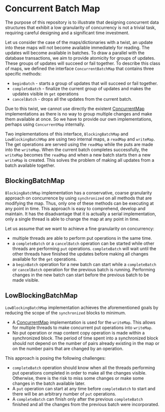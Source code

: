 # Concurrent Batch Map

The purpose of this repository is to illustrate that designing concurrent data structures
that exhibit a low granularity of concurrency is not a trivial task, requiring careful 
designing and a significant time investment.

Let us consider the case of the maps/dictionaries with a twist, an update into these
maps will not become available immediately for reading. The updates will become available
in batches. To draw a parallel with the database transactions, we aim to provide atomicity
for groups of updates. These groups of updates will succeed or fail together. 
To describe this class of maps, we defined the interface `ConcurrentBatchMap` that 
contains three specific methods:
- `beginBatch` - starts a group of updates that will succeed or fail together.
- `completeBatch` - finalize the current group of updates and makes the updates visible in 
`get` operations 
- `cancelBatch` - drops all the updates from the current batch.

Due to this twist, we cannot use directly the existent 
[ConcurrentMap](https://docs.oracle.com/en/java/javase/21/docs/api/java.base/java/util/concurrent/ConcurrentMap.html)
implementations as there is no way to group multiple changes and make them
available at once. So we have to provide our own implementations,
perhaps using `ConcurrentMap` internally.

Two implementations of this interface, `BlockingBatchMap` and `LowBlockingBatchMap`
are using two internal maps, a `readMap` and `writeMap`. The get operations are
served using the `readMap` while the puts are made into the `writeMap`.
When the current batch completes successfully, the `writeMap` becomes the
`readMap` and when a new batch starts then a new `writeMap` is created. This
solves the problem of making all updates from a batch available together.

## BlockingBatchMap

`BlockingBatchMap` implementation has a conservative, coarse granularity approach on concurrence
by using `synchronized` on all methods that are modifying the map. Thus, only one of 
these methods can be executing at any point in time. This approach is easy to comprehend,
develop and maintain. It has the disadvantage that it is actually a serial implementation,
only a single thread is able to change the map at any point in time.

Let us assume that we want to achieve a fine granularity on concurrency:
- multiple threads are able to perform put operations in the same time.
- a `completeBatch` or a `cancelBatch` operation can be started while other
threads are performing `put` operations. `completeBatch` will wait until
the other threads have finished the updates before making all changes 
available for the `get` operations.
- a `beginBatch` operation for a new batch can start while a `completeBatch` or `cancelBatch` 
operation for the previous batch is running. Performing changes in the new batch can start before
the previous batch to be made visible.

## LowBlockingBatchMap

`LowBlockingBatchMap` implementation achieves the aforementioned goals by
reducing the scope of the `synchronized` blocks to minimum.
- A [ConcurrentMap](https://docs.oracle.com/en/java/javase/21/docs/api/java.base/java/util/concurrent/ConcurrentMap.html) 
implementation is used for the `writeMap`. This allows for multiple threads to
make concurrent put operations into `writeMap`.
- No put operation or map content copy operation is made within a
synchronized block. The period of time spent into a synchronized block should
not depend on the number of pairs already existing in the map or on the number pairs that
are changed by an operation.

This approach is posing the following challenges: 
- `completeBatch` operation should know when all the threads performing
put operations completed in order to make all the changes visible. Otherwise, 
there is the risk to miss some changes or make some changes in the batch 
available later.
- A `put` operation can start at any time before `completeBatch` to start
and there will be an arbitrary number of `put` operations.
- A `completeBatch` can finish only after the previous `completeBatch` 
finished and all the changes from the previous batch were incorporated.


